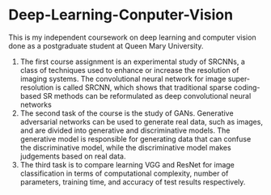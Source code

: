 # Deep-Learning-Conputer-Vision
This is my independent coursework on deep learning and computer vision done as a postgraduate student at Queen Mary University.

1. The first course assignment is an experimental study of SRCNNs, a class of techniques used to enhance or increase the resolution of imaging systems. The convolutional neural network for image super-resolution is called SRCNN, which shows that traditional sparse coding-based SR methods can be reformulated as deep convolutional neural networks
2. The second task of the course is the study of GANs. Generative adversarial networks can be used to generate real data, such as images, and are divided into generative and discriminative models. The generative model is responsible for generating data that can confuse the discriminative model, while the discriminative model makes judgements based on real data.
3. The third task is to compare learning VGG and ResNet for image classification in terms of computational complexity, number of parameters, training time, and accuracy of test results respectively.
